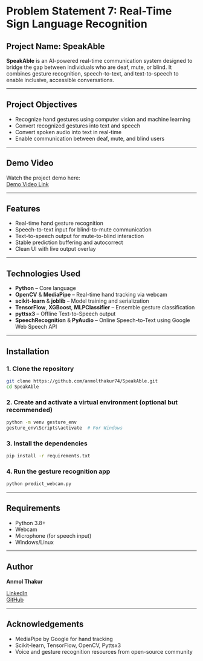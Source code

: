 # Problem Statement 7: Real-Time Sign Language Recognition

## Project Name: SpeakAble

**SpeakAble** is an AI-powered real-time communication system designed to bridge the gap between individuals who are deaf, mute, or blind. It combines gesture recognition, speech-to-text, and text-to-speech to enable inclusive, accessible conversations.

---

## Project Objectives

- Recognize hand gestures using computer vision and machine learning
- Convert recognized gestures into text and speech
- Convert spoken audio into text in real-time
- Enable communication between deaf, mute, and blind users

---

## Demo Video

Watch the project demo here:  
[Demo Video Link](https://drive.google.com/file/d/19K0c7B-3wHCzISheGRyOPX4ge4ACASNq/view?usp=sharing)

---

## Features

- Real-time hand gesture recognition
- Speech-to-text input for blind-to-mute communication
- Text-to-speech output for mute-to-blind interaction
- Stable prediction buffering and autocorrect
- Clean UI with live output overlay

---

## Technologies Used

- **Python** – Core language
- **OpenCV** & **MediaPipe** – Real-time hand tracking via webcam
- **scikit-learn** & **joblib** – Model training and serialization
- **TensorFlow**, **XGBoost**, **MLPClassifier** – Ensemble gesture classification
- **pyttsx3** – Offline Text-to-Speech output
- **SpeechRecognition** & **PyAudio** – Online Speech-to-Text using Google Web Speech API

---

## Installation

### 1. Clone the repository

```bash
git clone https://github.com/anmolthakur74/SpeakAble.git
cd SpeakAble
```

### 2. Create and activate a virtual environment (optional but recommended)

```bash
python -m venv gesture_env
gesture_env\Scripts\activate  # For Windows
```

### 3. Install the dependencies

```bash
pip install -r requirements.txt
```

### 4. Run the gesture recognition app

```bash
python predict_webcam.py
```

---

## Requirements

- Python 3.8+
- Webcam
- Microphone (for speech input)
- Windows/Linux

---

## Author

**Anmol Thakur**  

[LinkedIn](https://www.linkedin.com/in/anmolthakur74)  
[GitHub](https://github.com/anmolthakur74)

---

## Acknowledgements

- MediaPipe by Google for hand tracking
- Scikit-learn, TensorFlow, OpenCV, Pyttsx3
- Voice and gesture recognition resources from open-source community
